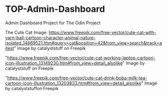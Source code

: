 # TOP-Admin-Dashboard
Admin Dashboard Project for The Odin Project

The Cute Cat Image:
https://www.freepik.com/free-vector/cute-cat-with-yarn-ball-cartoon-character-animal-nature-isolated_14869521.htm#query=cat&position=42&from_view=search&track=aitest"
Image by catalyststuff on Freepik

"https://www.freepik.com/free-vector/cute-cat-working-laptop-cartoon-icon-illustration_13149230.htm#from_view=detail_alsolike"
Image by catalyststuff on Freepik

"https://www.freepik.com/free-vector/cute-cat-drink-boba-milk-tea-cartoon-icon-illustration_13203833.htm#from_view=detail_alsolike"
Image by catalyststuffon Freepik

